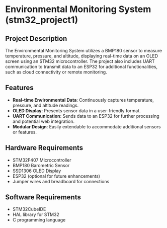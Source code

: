 # Environmental Monitoring System (stm32_project1)

## Project Description
The Environmental Monitoring System utilizes a BMP180 sensor to measure temperature, pressure, and altitude, displaying real-time data on an OLED screen using an STM32 microcontroller. The project also includes UART communication to transmit data to an ESP32 for additional functionalities, such as cloud connectivity or remote monitoring.

## Features
- **Real-time Environmental Data**: Continuously captures temperature, pressure, and altitude readings.
- **OLED Display**: Presents sensor data in a user-friendly format.
- **UART Communication**: Sends data to an ESP32 for further processing and potential web integration.
- **Modular Design**: Easily extendable to accommodate additional sensors or features.

## Hardware Requirements
- STM32F407 Microcontroller
- BMP180 Barometric Sensor
- SSD1306 OLED Display
- ESP32 (optional for future enhancements)
- Jumper wires and breadboard for connections

## Software Requirements
- STM32CubeIDE
- HAL library for STM32
- C programming language